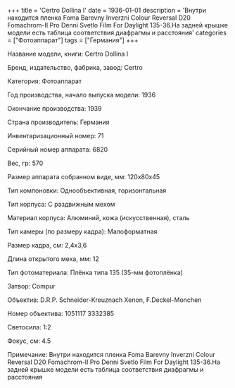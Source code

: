 +++
title = 'Certro Dollina I'
date = 1936-01-01
description = 'Внутри находится пленка Foma Barevny Inverzni Colour Reversal D20 Fomachrom-II Pro Denni Svetlo Film For Daylight 135-36.На задней крышке модели есть таблица соответствия диафрагмы и расстояния'
categories = ["Фотоаппарат"]
tags = ["Германия"]
+++

Название модели, книги: Certro Dollina I

Бренд, издательство, фабрика, завод: Certro

Категория: Фотоаппарат

Год производства, начало выпуска модели: 1936

Окончание производства: 1939

Страна производитель: Германия

Инвентаризационный номер: 71

Серийный номер аппарата: 6820

Вес, гр: 570

Размер аппарата  собранном виде, мм: 120х80х45

Тип компоновки: Однообъективная, горизонтальная

Тип корпуса: С раздвижным мехом

Материал корпуса: Алюминий, кожа (искусственная), сталь

Тип камеры (по размеру кадра): Малоформатная

Размер кадра, см: 2,4x3,6

Длина открытого меха, мм: 12

Тип фотоматериала: Плёнка типа 135 (35-мм фотоплёнка)

Затвор: Compur

Объектив: D.R.P. Schneider-Kreuznach Xenon, F.Deckel-Monchen

Номер объектива: 1051117
3332385

Светосила: 1:2

Фокус, см: 4.5

Примечание: Внутри находится пленка Foma Barevny Inverzni Colour Reversal D20 Fomachrom-II Pro Denni Svetlo Film For Daylight 135-36.На задней крышке модели есть таблица соответствия диафрагмы и расстояния

